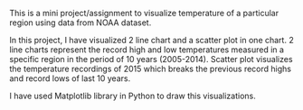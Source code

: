 This is a mini project/assignment to visualize temperature of a particular region using data from NOAA dataset. 

In this project, I have visualized 2 line chart and a scatter plot in one chart. 2 line charts represent the record high 
and low temperatures measured in a specific region in the period of 10 years (2005-2014). 
Scatter plot visualizes the temperature recordings of 2015 which breaks the previous record highs and record lows of last 10 
years.

I have used Matplotlib library in Python to draw this visualizations. 

